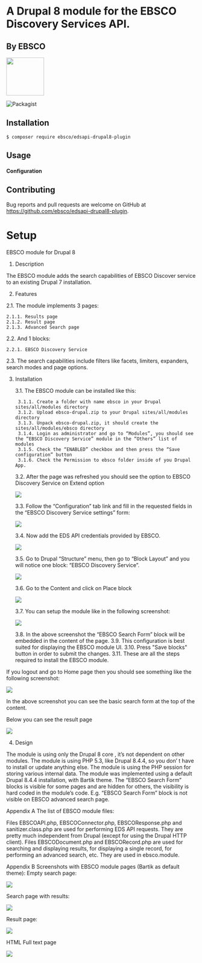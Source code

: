 # A Drupal 8 module for the EBSCO Discovery Services API.

## By EBSCO

  <img src="https://www.ebsco.com/themes/custom/cog_ebsco/logo.svg" width="100" height="100" />

![Packagist](https://img.shields.io/packagist/v/ebsco/edsapi-drupal8-plugin.svg)

## Installation
`$ composer require ebsco/edsapi-drupal8-plugin`

## Usage

#### Configuration

## Contributing

Bug reports and pull requests are welcome on GitHub at https://github.com/ebsco/edsapi-drupal8-plugin.


# Setup 

EBSCO module for Drupal 8
1. Description

The EBSCO module adds the search capabilities of EBSCO Discover service to an existing Drupal 7 installation.

2. Features

2.1. The module implements 3 pages:

    2.1.1. Results page
    2.1.2. Result page
    2.1.3. Advanced Search page

2.2. And 1 blocks: 

    2.2.1. EBSCO Discovery Service
    
2.3. The search capabilities include filters like facets, limiters, expanders, search modes and page options.

3. Installation

    3.1. The EBSCO module can be installed like this:

        3.1.1. Create a folder with name ebsco in your Drupal sites/all/modules directory
        3.1.2. Upload ebsco-drupal.zip to your Drupal sites/all/modules directory
        3.1.3. Unpack ebsco-drupal.zip, it should create the sites/all/modules/ebsco directory
        3.1.4. Login as administrator and go to “Modules”, you should see the “EBSCO Discovery Service” module in the “Others” list of modules
        3.1.5. Check the “ENABLED” checkbox and then press the “Save configuration” button
        3.1.6. Check the Permission to ebsco folder inside of you Drupal App.

    3.2. After the page was refreshed you should see the option to EBSCO Discovery Service on Extend option

    <img src="https://widgets.ebscohost.com/prod/simplekey/drupal8-setup/imgs/img-drupal-setup-001.png"/>

    3.3. Follow the “Configuration” tab link and fill in the requested fields in the “EBSCO Discovery Service settings” form:

    <img src="https://widgets.ebscohost.com/prod/simplekey/drupal8-setup/imgs/img-drupal-setup-002.png"/>

    3.4. Now add the EDS API credentials provided by EBSCO.

    <img src="https://widgets.ebscohost.com/prod/simplekey/drupal8-setup/imgs/img-drupal-setup-003.png"/>

    3.5. Go to Drupal “Structure” menu, then go to “Block Layout” and you will notice one block: “EBSCO Discovery Service”.

    <img src="https://widgets.ebscohost.com/prod/simplekey/drupal8-setup/imgs/img-drupal-setup-004.png"/>

    3.6. Go to the Content and click on Place block

    <img src="https://widgets.ebscohost.com/prod/simplekey/drupal8-setup/imgs/img-drupal-setup-005.png"/>

    3.7. You can setup the module like in the following screenshot:

    <img src="https://widgets.ebscohost.com/prod/simplekey/drupal8-setup/imgs/img-drupal-setup-006.png"/>

    3.8. In the above screenshot the “EBSCO Search Form” block will be embedded in the content of the page.
    3.9. This configuration is best suited for displaying the EBSCO module UI.
    3.10. Press "Save blocks" button in order to submit the changes.
    3.11. These are all the steps required to install the EBSCO module.

If you logout and go to Home page then you should see something like the following screenshot:

<img src="https://widgets.ebscohost.com/prod/simplekey/drupal8-setup/imgs/img-drupal-setup-007.png"/>

In the above screenshot you can see the basic search form at the top of the content.

Below you can see the result page

<img src="https://widgets.ebscohost.com/prod/simplekey/drupal8-setup/imgs/img-drupal-setup-008.png"/>

4. Design

The module is using only the Drupal 8 core , it’s not dependent on other modules. 
The module is using PHP 5.3, like Drupal 8.4.4, so you don’ t have to install or update anything else.
The module is using the PHP session for storing various internal data.
The module was implemented using a default Drupal 8.4.4 installation, with Bartik theme.
The “EBSCO Search Form” blocks is visible for some pages and are hidden for others, the visibility is hard coded in the module’s code. E.g. “EBSCO Search Form” block is not visible on EBSCO advanced search page.

Appendix A
The list of EBSCO module files:

Files EBSCOAPI.php, EBSCOConnector.php, EBSCOResponse.php and sanitizer.class.php are used for performing EDS API requests. They are pretty much independent from Drupal (except for using the Drupal HTTP client).
Files EBSCODocument.php and EBSCORecord.php are used for searching and displaying results, for displaying a single record, for performing an advanced search, etc. They are used in ebsco.module.


Appendix B
Screenshots with EBSCO module pages (Bartik  as default theme):
Empty search page:

<img src="https://widgets.ebscohost.com/prod/simplekey/drupal8-setup/imgs/img-drupal-setup-009.png"/>

Search page with results:

<img src="https://widgets.ebscohost.com/prod/simplekey/drupal8-setup/imgs/img-drupal-setup-010.png"/>

Result page:

<img src="https://widgets.ebscohost.com/prod/simplekey/drupal8-setup/imgs/img-drupal-setup-011.png"/>

HTML Full text page

<img src="https://widgets.ebscohost.com/prod/simplekey/drupal8-setup/imgs/img-drupal-setup-012.png"/>